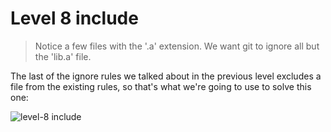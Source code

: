 
# Level 8 include

> Notice a few files with the '.a' extension. We want git to ignore all but the
> 'lib.a' file.

The last of the ignore rules we talked about in the previous level excludes a
file from the existing rules, so that's what we're going to use to solve this
one:

![level-8 include](images/level-8-include.png)

